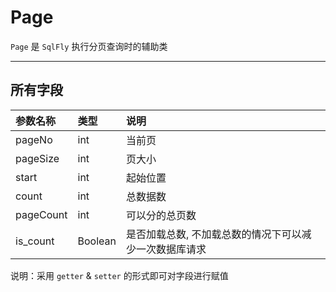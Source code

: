 # Page
`Page` 是 `SqlFly` 执行分页查询时的辅助类

--- 

## 所有字段

| 参数名称	| 类型		| 说明													|
| :--------	| :--------	| :--------												|
| pageNo	| int		| 当前页													|
| pageSize	| int		|  页大小												|
| start		| int		| 起始位置												|
| count		| int		|  总数据数												|
| pageCount	| int		| 可以分的总页数											|
| is_count	| Boolean	| 是否加载总数, 不加载总数的情况下可以减少一次数据库请求	|

说明：采用 `getter` & `setter` 的形式即可对字段进行赋值

